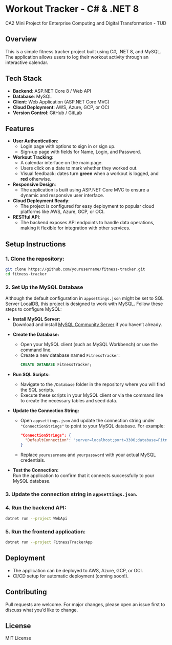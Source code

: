 # Workout Tracker - C# & .NET 8
CA2 Mini Project for Enterprise Computing and Digital Transformation - TUD



## Overview
This is a simple fitness tracker project built using C#, .NET 8, and MySQL. The application allows users to log their workout activity through an interactive calendar.

## Tech Stack
- **Backend**: ASP.NET Core 8 / Web API
- **Database**: MySQL
- **Client**: Web Application (ASP.NET Core MVC)
- **Cloud Deployment**: AWS, Azure, GCP, or OCI
- **Version Control**: GitHub / GitLab

## Features
- **User Authentication**:
  - Login page with options to sign in or sign up.
  - Sign-up page with fields for Name, Login, and Password.
- **Workout Tracking**:
  - A calendar interface on the main page.
  - Users click on a date to mark whether they worked out.
  - Visual feedback: dates turn **green** when a workout is logged, and **red** otherwise.
- **Responsive Design**:
  - The application is built using ASP.NET Core MVC to ensure a dynamic and responsive user interface.
- **Cloud Deployment Ready**:
  - The project is configured for easy deployment to popular cloud platforms like AWS, Azure, GCP, or OCI.
- **RESTful API**:
  - The backend exposes API endpoints to handle data operations, making it flexible for integration with other services.


## Setup Instructions
### 1. Clone the repository:
   ```sh
   git clone https://github.com/yourusername/fitness-tracker.git
   cd fitness-tracker
   ```
### 2. Set Up the MySQL Database

Although the default configuration in `appsettings.json` might be set to SQL Server LocalDB, this project is designed to work with MySQL. Follow these steps to configure MySQL:

- **Install MySQL Server:**  
  Download and install [MySQL Community Server](https://dev.mysql.com/downloads/) if you haven’t already.

- **Create the Database:**
  - Open your MySQL client (such as MySQL Workbench) or use the command line.
  - Create a new database named `FitnessTracker`:
    ```sql
    CREATE DATABASE FitnessTracker;
    ```

- **Run SQL Scripts:**
  - Navigate to the `/Database` folder in the repository where you will find the SQL scripts.
  - Execute these scripts in your MySQL client or via the command line to create the necessary tables and seed data.

- **Update the Connection String:**
  - Open `appsettings.json` and update the connection string under `"ConnectionStrings"` to point to your MySQL database. For example:
    ```json
    "ConnectionStrings": {
      "DefaultConnection": "server=localhost;port=3306;database=FitnessTracker;user=yourusername;password=yourpassword"
    }
    ```
  - Replace `yourusername` and `yourpassword` with your actual MySQL credentials.

- **Test the Connection:**  
  Run the application to confirm that it connects successfully to your MySQL database.

### 3. Update the connection string in `appsettings.json`.
### 4. Run the backend API:
   ```sh
   dotnet run --project WebApi
   ```
### 5. Run the frontend application:
   ```sh
   dotnet run --project FitnessTrackerApp
   ```

## Deployment
- The application can be deployed to AWS, Azure, GCP, or OCI.
- CI/CD setup for automatic deployment (coming soon!).

## Contributing
Pull requests are welcome. For major changes, please open an issue first to discuss what you’d like to change.

## License
MIT License
